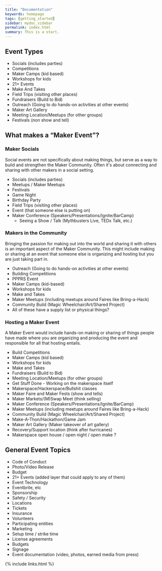 ```yaml
---
title: "Documentation"
keywords: homepage
tags: [getting_started]
sidebar: mydoc_sidebar
permalink: index.html
summary: This is a start.
---
```


## Event Types
* Socials (includes parties)
* Competitions
* Maker Camps (kid based)
* Workshops for kids
* 21+ Events
* Make And Takes
* Field Trips (visiting other places)
* Fundraisers (Build to Bid)
* Outreach (Going to do hands-on activities at other events)
* Maker Art Gallery
* Meeting Location/Meetups (for other groups)
* Festivals (non show and tell)


## What makes a “Maker Event”?

### Maker Socials

Social events are not specifically about making things, but serve as a way to build and strengthen the Maker Community. Often it's about connecting and sharing with other makers in a social setting.

* Socials (includes parties)
* Meetups / Maker Meetups
* Festivals
* Game Night
* Birthday Party
* Field Trips (visiting other places)
* Event (that someone else is putting on)
* Maker Conference (Speakers/Presentations/Ignite/BarCamp)
    * Seeing a Show / Talk (Mythbusters Live, TEDx Talk, etc.)

### Makers in the Community

Bringing the passion for making out into the world and sharing it with others is an important aspect of the Maker Community. This might include making or sharing at an event that someone else is organizing and hosting but you are just taking part in.

* Outreach (Going to do hands-on activities at other events)
* Building Competitions
* PPPRS Event
* Maker Camps (kid-based)
* Workshops for kids
* Make and Takes
* Maker Meetups (including meetups around Faires like Bring-a-Hack)
* Community Build (Magic Wheelchair/Art/Shared Project)
* All of these have a supply list or physical things?

### Hosting a Maker Event

A Maker Event would include hands-on making or sharing of things people have made where you are organizing and producing the event and responsible for all that hosting entails.

* Build Competitions
* Maker Camps (kid based)
* Workshops for kids
* Make and Takes
* Fundraisers (Build to Bid)
* Meeting Location/Meetups (for other groups)
* Get Stuff Done - Working on the makerspace itself
* Makerspace/Hackerspace/Bullshit classes
* Maker Faire and Maker Fests (show and tells)
* Maker Markets/(M)Swap Meet (think selling)
* Maker Conference (Speakers/Presentations/Ignite/BarCamp)
* Maker Meetups (including meetups around Faires like Bring-a-Hack)
* Community Build (Magic Wheelchair/Art/Shared Project)
* Make-A-Thon/Hackathon/Game Jam
* Maker Art Gallery (Maker takeover of art gallery)
* Recovery/Support location (think after hurricanes)
* Makerspace open house / open night / open make ?


## General Event Topics

* Code of Conduct
* Photo/Video Release
* Budget
* 21+ Events (added layer that could apply to any of them)
* Event Technology
* Eventbrite, etc
* Sponsorship
* Safety / Security
* Locations
* Tickets
* Insurance
* Volunteers
* Participating entities
* Marketing
* Setup time / strike time
* License agreements
* Budgets
* Signage
* Event documentation (video, photos, earned media from press)




{% include links.html %}
